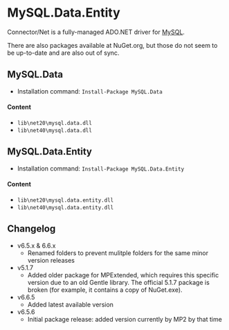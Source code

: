 MySQL.Data.Entity
===

Connector/Net is a fully-managed ADO.NET driver for [MySQL].

There are also packages available at NuGet.org, but those do not seem to be up-to-date and are also
out of sync.

MySQL.Data
---
  - Installation command: ``Install-Package MySQL.Data``

#### Content
  - ``lib\net20\mysql.data.dll``
  - ``lib\net40\mysql.data.dll``


MySQL.Data.Entity
---
  - Installation command: ``Install-Package MySQL.Data.Entity``

#### Content
  - ``lib\net20\mysql.data.entity.dll``
  - ``lib\net40\mysql.data.entity.dll``

Changelog
---
  - v6.5.x & 6.6.x
      - Renamed folders to prevent mulitple folders for the same minor version releases
  - v5.1.7
      - Added older package for MPExtended, which requires this specific version due to an old Gentle
library. The official 5.1.7 package is broken (for example, it contains a copy of NuGet.exe).
  - v6.6.5
      - Added latest available version
  - v6.5.6
      - Initial package release: added version currently by MP2 by that time

[MySQL]:       http://www.mysql.com/downloads/connector/net/